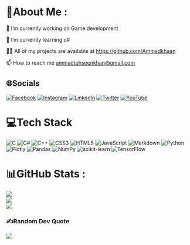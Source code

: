 # 💫About Me :
🔭 I’m currently working on Game development

🌱 I’m currently learning c#

👨‍💻 All of my projects are available at https://github.com/Ammadkhaan

📫 How to reach me ammadtehseenkhan@gmail.com


## 🌐Socials
[![Facebook](https://img.shields.io/badge/Facebook-%231877F2.svg?logo=Facebook&logoColor=white)](https://www.facebook.com/ammaadkhaan)
[![Instagram](https://img.shields.io/badge/Instagram-%23E4405F.svg?logo=Instagram&logoColor=white)](https://www.instagram.com/ammadkhaan1/) [![LinkedIn](https://img.shields.io/badge/LinkedIn-%230077B5.svg?logo=linkedin&logoColor=white)](https://www.linkedin.com/in/m-ammaad-tehseen-333153230/) [![Twitter](https://img.shields.io/badge/Twitter-%231DA1F2.svg?logo=Twitter&logoColor=white)](https://twitter.com/ammaad381) [![YouTube](https://img.shields.io/badge/YouTube-%23FF0000.svg?logo=YouTube&logoColor=white)](https://www.youtube.com/channel/UCGOa8dB4NgZrUvCnJB6v8Ug) 

# 💻Tech Stack
![C](https://img.shields.io/badge/c-%2300599C.svg?style=for-the-badge&logo=c&logoColor=white) ![C#](https://img.shields.io/badge/c%23-%23239120.svg?style=for-the-badge&logo=c-sharp&logoColor=white) ![C++](https://img.shields.io/badge/c++-%2300599C.svg?style=for-the-badge&logo=c%2B%2B&logoColor=white) ![CSS3](https://img.shields.io/badge/css3-%231572B6.svg?style=for-the-badge&logo=css3&logoColor=white) ![HTML5](https://img.shields.io/badge/html5-%23E34F26.svg?style=for-the-badge&logo=html5&logoColor=white) ![JavaScript](https://img.shields.io/badge/javascript-%23323330.svg?style=for-the-badge&logo=javascript&logoColor=%23F7DF1E) ![Markdown](https://img.shields.io/badge/markdown-%23000000.svg?style=for-the-badge&logo=markdown&logoColor=white) ![Python](https://img.shields.io/badge/python-3670A0?style=for-the-badge&logo=python&logoColor=ffdd54) ![Plotly](https://img.shields.io/badge/Plotly-%233F4F75.svg?style=for-the-badge&logo=plotly&logoColor=white) ![Pandas](https://img.shields.io/badge/pandas-%23150458.svg?style=for-the-badge&logo=pandas&logoColor=white) ![NumPy](https://img.shields.io/badge/numpy-%23013243.svg?style=for-the-badge&logo=numpy&logoColor=white) ![scikit-learn](https://img.shields.io/badge/scikit--learn-%23F7931E.svg?style=for-the-badge&logo=scikit-learn&logoColor=white) ![TensorFlow](https://img.shields.io/badge/TensorFlow-%23FF6F00.svg?style=for-the-badge&logo=TensorFlow&logoColor=white)
# 📊GitHub Stats :
![](https://github-readme-stats.vercel.app/api?username=Ammadkhaan&theme=radical&hide_border=false&include_all_commits=false&count_private=false)<br/>
![](https://github-readme-streak-stats.herokuapp.com/?user=Ammadkhaan&theme=radical&hide_border=false)<br/>
![](https://github-readme-stats.vercel.app/api/top-langs/?username=Ammadkhaan&theme=radical&hide_border=false&include_all_commits=false&count_private=false&layout=compact)

### ✍️Random Dev Quote
![](https://quotes-github-readme.vercel.app/api?type=horizontal&theme=dark)
